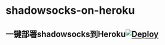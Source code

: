 # shadowsocks-on-heroku
## 一键部署shadowsocks到Heroku[![Deploy](https://www.herokucdn.com/deploy/button.png)](https://heroku.com/deploy)
